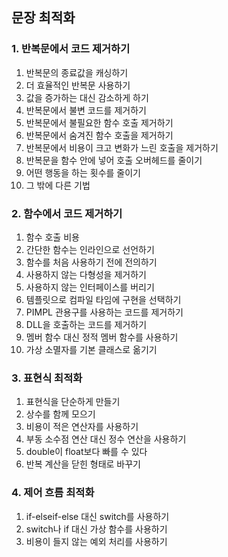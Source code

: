 ## 문장 최적화
### 1. 반복문에서 코드 제거하기
1. 반복문의 종료값을 캐싱하기
2. 더 효율적인 반복문 사용하기
3. 값을 증가하는 대신 감소하게 하기
4. 반복문에서 불변 코드를 제거하기
5. 반복문에서 불필요한 함수 호출 제거하기
6. 반복문에서 숨겨진 함수 호출을 제거하기
7. 반복문에서 비용이 크고 변화가 느린 호출을 제거하기
8. 반복문을 함수 안에 넣어 호출 오버헤드를 줄이기
9. 어떤 행동을 하는 횟수를 줄이기
10. 그 밖에 다른 기법

### 2. 함수에서 코드 제거하기
1. 함수 호출 비용
2. 간단한 함수는 인라인으로 선언하기
3. 함수를 처음 사용하기 전에 전의하기
4. 사용하지 않는 다형성을 제거하기
5. 사용하지 않는 인터페이스를 버리기
6. 템플릿으로 컴파일 타임에 구현을 선택하기
7. PIMPL 관용구를 사용하는 코드를 제거하기
8. DLL을 호출하는 코드를 제거하기
9. 멤버 함수 대신 정적 멤버 함수를 사용하기
10. 가상 소멸자를 기본 클래스로 옮기기

### 3. 표현식 최적화
1. 표현식을 단순하게 만들기
2. 상수를 함께 모으기
3. 비용이 적은 연산자를 사용하기
4. 부동 소수점 연산 대신 정수 연산을 사용하기
5. double이 float보다 빠를 수 있다
6. 반복 계산을 닫힌 형태로 바꾸기

### 4. 제어 흐름 최적화
1. if-elseif-else 대신 switch를 사용하기
2. switch나 if 대신 가상 함수를 사용하기
3. 비용이 들지 않는 예외 처리를 사용하기
